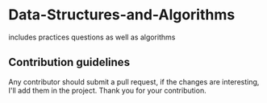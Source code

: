 # Data-Structures-and-Algorithms
includes practices questions as well as algorithms
## Contribution guidelines
Any contributor should submit a pull request, if the changes are interesting, I'll add them in the project.
Thank you for your contribution.
